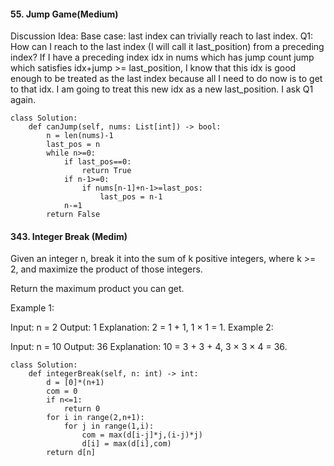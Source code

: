 #### 55. Jump Game(Medium)

Discussion Idea:
Base case: last index can trivially reach to last index.
Q1: How can I reach to the last index (I will call it last_position) from a preceding index?
If I have a preceding index idx in nums which has jump count jump which satisfies idx+jump >= last_position, I know that this idx is good enough to be treated as the last index because all I need to do now is to get to that idx. I am going to treat this new idx as a new last_position.
I ask Q1 again.

````
class Solution:
    def canJump(self, nums: List[int]) -> bool:
        n = len(nums)-1
        last_pos = n
        while n>=0:
            if last_pos==0:
                return True
            if n-1>=0:
                if nums[n-1]+n-1>=last_pos:
                    last_pos = n-1
            n-=1
        return False
````
#### 343. Integer Break (Medim)

Given an integer n, break it into the sum of k positive integers, where k >= 2, and maximize the product of those integers.

Return the maximum product you can get.

 

Example 1:

Input: n = 2
Output: 1
Explanation: 2 = 1 + 1, 1 × 1 = 1.
Example 2:

Input: n = 10
Output: 36
Explanation: 10 = 3 + 3 + 4, 3 × 3 × 4 = 36.

````
class Solution:
    def integerBreak(self, n: int) -> int:
        d = [0]*(n+1)
        com = 0
        if n<=1:
            return 0
        for i in range(2,n+1):
            for j in range(1,i):
                com = max(d[i-j]*j,(i-j)*j)
                d[i] = max(d[i],com)
        return d[n]
````
